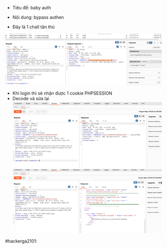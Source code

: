 - Tiêu đề: baby auth
- Nội dung: bypass authen

- Đây là 1 chall tân thủ 

![Alt text](<../image/14.1.png>)
- Khi login thì sẽ nhận được 1 cookie PHPSESSION
- Decode và sửa lại 
![Alt text](<../image/14.2.png>)
![Alt text](<../image/14.3.png>)

#hackerga2101: